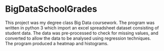 # BigDataSchoolGrades

This project was my degree class Big Data coursework. The program was written in python 3 which import an excel spreadsheet dataset consisting of student data. The data was pre-processed to check for missing values, and converted to allow the data to be analysed using regression techniques. The program produced a heatmap and histograms.

